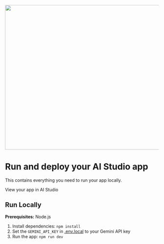 <div align="center">
<img width="1200" height="475" alt="GHBanner" />
</div>

# Run and deploy your AI Studio app

This contains everything you need to run your app locally.

View your app in AI Studio
## Run Locally

**Prerequisites:**  Node.js


1. Install dependencies:
   `npm install`
2. Set the `GEMINI_API_KEY` in [.env.local](.env.local) to your Gemini API key
3. Run the app:
   `npm run dev`
